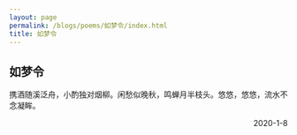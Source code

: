 ```yaml
---
layout: page
permalink: /blogs/poems/如梦令/index.html
title: 如梦令
---
```


## 如梦令

携酒随溪泛舟，小酌独对烟柳。闲愁似晚秋，鸣蝉月半枝头。悠悠，悠悠，流水不念凝眸。

<p align="right">2020-1-8</p>
